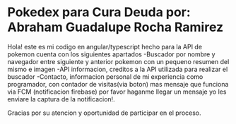 # Pokedex para Cura Deuda por: Abraham Guadalupe Rocha Ramirez

Hola! este es mi codigo en angular/typescript hecho para la API de pokemon cuenta con los siguientes apartados
-Buscador por nombre y navegador entre siguiente y anterior pokemon con un pequeno resumen del mismo e imagen
-API informacion, creditos a la API utilizada para realizar el buscador
-Contacto, informacion personal de mi experiencia como programador, con contador de visitas(via boton) mas mensaje que funciona via FCM (notificacion firebase) por favor haganme llegar un mensaje yo les enviare la captura de la notificacion!.

Gracias por su atencion y oportunidad de participar en el proceso.
